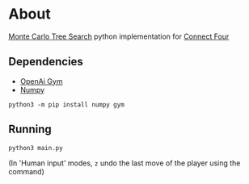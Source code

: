 # About

[Monte Carlo Tree Search](https://en.wikipedia.org/wiki/Monte_Carlo_tree_search) python implementation for [Connect Four](https://en.wikipedia.org/wiki/Connect_Four)

## Dependencies

- [OpenAi Gym](https://gym.openai.com/)
- [Numpy](https://numpy.org/)
```
python3 -m pip install numpy gym
```

## Running
```sh
python3 main.py
```
(In 'Human input' modes, `z` undo the last move of the player using the command)

